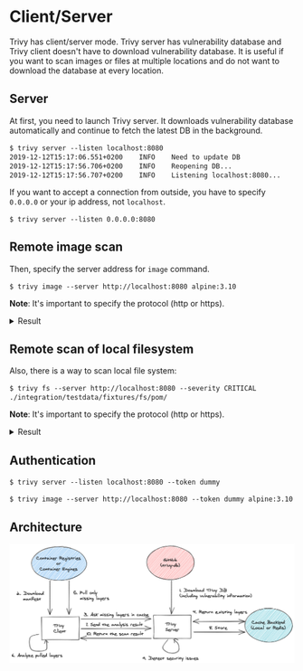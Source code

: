 # Client/Server

Trivy has client/server mode. Trivy server has vulnerability database and Trivy client doesn't have to download vulnerability database. It is useful if you want to scan images or files at multiple locations and do not want to download the database at every location.

## Server
At first, you need to launch Trivy server. It downloads vulnerability database automatically and continue to fetch the latest DB in the background.
```
$ trivy server --listen localhost:8080
2019-12-12T15:17:06.551+0200    INFO    Need to update DB
2019-12-12T15:17:56.706+0200    INFO    Reopening DB...
2019-12-12T15:17:56.707+0200    INFO    Listening localhost:8080...
```

If you want to accept a connection from outside, you have to specify `0.0.0.0` or your ip address, not `localhost`.

```
$ trivy server --listen 0.0.0.0:8080
```

## Remote image scan
Then, specify the server address for `image` command.
```
$ trivy image --server http://localhost:8080 alpine:3.10
```
**Note**: It's important to specify the protocol (http or https).

<details>
<summary>Result</summary>

```
alpine:3.10 (alpine 3.10.2)
===========================
Total: 3 (UNKNOWN: 0, LOW: 1, MEDIUM: 2, HIGH: 0, CRITICAL: 0)

+---------+------------------+----------+-------------------+---------------+
| LIBRARY | VULNERABILITY ID | SEVERITY | INSTALLED VERSION | FIXED VERSION |
+---------+------------------+----------+-------------------+---------------+
| openssl | CVE-2019-1549    | MEDIUM   | 1.1.1c-r0         | 1.1.1d-r0     |
+         +------------------+          +                   +               +
|         | CVE-2019-1563    |          |                   |               |
+         +------------------+----------+                   +               +
|         | CVE-2019-1547    | LOW      |                   |               |
+---------+------------------+----------+-------------------+---------------+
```
</details>

## Remote scan of local filesystem
Also, there is a way to scan local file system:
```shell
$ trivy fs --server http://localhost:8080 --severity CRITICAL ./integration/testdata/fixtures/fs/pom/
```
**Note**: It's important to specify the protocol (http or https).
<details>
<summary>Result</summary>
pom.xml (pom)
=============
Total: 24 (CRITICAL: 24)

+---------------------------------------------+------------------+----------+-------------------+--------------------------------+---------------------------------------+
|                   LIBRARY                   | VULNERABILITY ID | SEVERITY | INSTALLED VERSION |         FIXED VERSION          |                 TITLE                 |
+---------------------------------------------+------------------+----------+-------------------+--------------------------------+---------------------------------------+
| com.fasterxml.jackson.core:jackson-databind | CVE-2017-17485   | CRITICAL | 2.9.1             | 2.8.11, 2.9.4                  | jackson-databind: Unsafe              |
|                                             |                  |          |                   |                                | deserialization due to                |
|                                             |                  |          |                   |                                | incomplete black list (incomplete     |
|                                             |                  |          |                   |                                | fix for CVE-2017-15095)...            |
|                                             |                  |          |                   |                                | -->avd.aquasec.com/nvd/cve-2017-17485 |
+                                             +------------------+          +                   +--------------------------------+---------------------------------------+
|                                             | CVE-2018-11307   |          |                   | 2.7.9.4, 2.8.11.2, 2.9.6       | jackson-databind: Potential           |
|                                             |                  |          |                   |                                | information exfiltration with         |
|                                             |                  |          |                   |                                | default typing, serialization         |
|                                             |                  |          |                   |                                | gadget from MyBatis                   |
|                                             |                  |          |                   |                                | -->avd.aquasec.com/nvd/cve-2018-11307 |
+                                             +------------------+          +                   +--------------------------------+---------------------------------------+
|                                             | CVE-2018-14718   |          |                   | 2.6.7.2, 2.9.7                 | jackson-databind: arbitrary code      |
|                                             |                  |          |                   |                                | execution in slf4j-ext class          |
|                                             |                  |          |                   |                                | -->avd.aquasec.com/nvd/cve-2018-14718 |
+                                             +------------------+          +                   +                                +---------------------------------------+
|                                             | CVE-2018-14719   |          |                   |                                | jackson-databind: arbitrary           |
|                                             |                  |          |                   |                                | code execution in blaze-ds-opt        |
|                                             |                  |          |                   |                                | and blaze-ds-core classes             |
|                                             |                  |          |                   |                                | -->avd.aquasec.com/nvd/cve-2018-14719 |
+                                             +------------------+          +                   +                                +---------------------------------------+
|                                             | CVE-2018-14720   |          |                   |                                | jackson-databind: exfiltration/XXE    |
|                                             |                  |          |                   |                                | in some JDK classes                   |
|                                             |                  |          |                   |                                | -->avd.aquasec.com/nvd/cve-2018-14720 |
+                                             +------------------+          +                   +                                +---------------------------------------+
|                                             | CVE-2018-14721   |          |                   |                                | jackson-databind: server-side request |
|                                             |                  |          |                   |                                | forgery (SSRF) in axis2-jaxws class   |
|                                             |                  |          |                   |                                | -->avd.aquasec.com/nvd/cve-2018-14721 |
+                                             +------------------+          +                   +--------------------------------+---------------------------------------+
|                                             | CVE-2018-19360   |          |                   | 2.6.7.3, 2.7.9.5, 2.8.11.3,    | jackson-databind: improper            |
|                                             |                  |          |                   | 2.9.8                          | polymorphic deserialization           |
|                                             |                  |          |                   |                                | in axis2-transport-jms class          |
|                                             |                  |          |                   |                                | -->avd.aquasec.com/nvd/cve-2018-19360 |
+                                             +------------------+          +                   +                                +---------------------------------------+
|                                             | CVE-2018-19361   |          |                   |                                | jackson-databind: improper            |
|                                             |                  |          |                   |                                | polymorphic deserialization           |
|                                             |                  |          |                   |                                | in openjpa class                      |
|                                             |                  |          |                   |                                | -->avd.aquasec.com/nvd/cve-2018-19361 |
+                                             +------------------+          +                   +                                +---------------------------------------+
|                                             | CVE-2018-19362   |          |                   |                                | jackson-databind: improper            |
|                                             |                  |          |                   |                                | polymorphic deserialization           |
|                                             |                  |          |                   |                                | in jboss-common-core class            |
|                                             |                  |          |                   |                                | -->avd.aquasec.com/nvd/cve-2018-19362 |
+                                             +------------------+          +                   +--------------------------------+---------------------------------------+
|                                             | CVE-2018-7489    |          |                   | 2.7.9.3, 2.8.11.1, 2.9.5       | jackson-databind: incomplete fix      |
|                                             |                  |          |                   |                                | for CVE-2017-7525 permits unsafe      |
|                                             |                  |          |                   |                                | serialization via c3p0 libraries      |
|                                             |                  |          |                   |                                | -->avd.aquasec.com/nvd/cve-2018-7489  |
+                                             +------------------+          +                   +--------------------------------+---------------------------------------+
|                                             | CVE-2019-14379   |          |                   | 2.7.9.6, 2.8.11.4, 2.9.9.2     | jackson-databind: default             |
|                                             |                  |          |                   |                                | typing mishandling leading            |
|                                             |                  |          |                   |                                | to remote code execution              |
|                                             |                  |          |                   |                                | -->avd.aquasec.com/nvd/cve-2019-14379 |
+                                             +------------------+          +                   +--------------------------------+---------------------------------------+
|                                             | CVE-2019-14540   |          |                   | 2.9.10                         | jackson-databind:                     |
|                                             |                  |          |                   |                                | Serialization gadgets in              |
|                                             |                  |          |                   |                                | com.zaxxer.hikari.HikariConfig        |
|                                             |                  |          |                   |                                | -->avd.aquasec.com/nvd/cve-2019-14540 |
+                                             +------------------+          +                   +--------------------------------+---------------------------------------+
|                                             | CVE-2019-14892   |          |                   | 2.6.7.3, 2.8.11.5, 2.9.10      | jackson-databind: Serialization       |
|                                             |                  |          |                   |                                | gadgets in classes of the             |
|                                             |                  |          |                   |                                | commons-configuration package         |
|                                             |                  |          |                   |                                | -->avd.aquasec.com/nvd/cve-2019-14892 |
+                                             +------------------+          +                   +--------------------------------+---------------------------------------+
|                                             | CVE-2019-14893   |          |                   | 2.8.11.5, 2.9.10               | jackson-databind:                     |
|                                             |                  |          |                   |                                | Serialization gadgets in              |
|                                             |                  |          |                   |                                | classes of the xalan package          |
|                                             |                  |          |                   |                                | -->avd.aquasec.com/nvd/cve-2019-14893 |
+                                             +------------------+          +                   +--------------------------------+---------------------------------------+
|                                             | CVE-2019-16335   |          |                   | 2.9.10                         | jackson-databind:                     |
|                                             |                  |          |                   |                                | Serialization gadgets in              |
|                                             |                  |          |                   |                                | com.zaxxer.hikari.HikariDataSource    |
|                                             |                  |          |                   |                                | -->avd.aquasec.com/nvd/cve-2019-16335 |
+                                             +------------------+          +                   +--------------------------------+---------------------------------------+
|                                             | CVE-2019-16942   |          |                   | 2.9.10.1                       | jackson-databind:                     |
|                                             |                  |          |                   |                                | Serialization gadgets in              |
|                                             |                  |          |                   |                                | org.apache.commons.dbcp.datasources.* |
|                                             |                  |          |                   |                                | -->avd.aquasec.com/nvd/cve-2019-16942 |
+                                             +------------------+          +                   +                                +---------------------------------------+
|                                             | CVE-2019-16943   |          |                   |                                | jackson-databind:                     |
|                                             |                  |          |                   |                                | Serialization gadgets in              |
|                                             |                  |          |                   |                                | com.p6spy.engine.spy.P6DataSource     |
|                                             |                  |          |                   |                                | -->avd.aquasec.com/nvd/cve-2019-16943 |
+                                             +------------------+          +                   +--------------------------------+---------------------------------------+
|                                             | CVE-2019-17267   |          |                   | 2.9.10                         | jackson-databind: Serialization       |
|                                             |                  |          |                   |                                | gadgets in classes of                 |
|                                             |                  |          |                   |                                | the ehcache package                   |
|                                             |                  |          |                   |                                | -->avd.aquasec.com/nvd/cve-2019-17267 |
+                                             +------------------+          +                   +--------------------------------+---------------------------------------+
|                                             | CVE-2019-17531   |          |                   | 2.9.10.1                       | jackson-databind:                     |
|                                             |                  |          |                   |                                | Serialization gadgets in              |
|                                             |                  |          |                   |                                | org.apache.log4j.receivers.db.*       |
|                                             |                  |          |                   |                                | -->avd.aquasec.com/nvd/cve-2019-17531 |
+                                             +------------------+          +                   +--------------------------------+---------------------------------------+
|                                             | CVE-2019-20330   |          |                   | 2.8.11.5, 2.9.10.2             | jackson-databind: lacks               |
|                                             |                  |          |                   |                                | certain net.sf.ehcache blocking       |
|                                             |                  |          |                   |                                | -->avd.aquasec.com/nvd/cve-2019-20330 |
+                                             +------------------+          +                   +--------------------------------+---------------------------------------+
|                                             | CVE-2020-8840    |          |                   | 2.7.9.7, 2.8.11.5, 2.9.10.3    | jackson-databind: Lacks certain       |
|                                             |                  |          |                   |                                | xbean-reflect/JNDI blocking           |
|                                             |                  |          |                   |                                | -->avd.aquasec.com/nvd/cve-2020-8840  |
+                                             +------------------+          +                   +--------------------------------+---------------------------------------+
|                                             | CVE-2020-9546    |          |                   | 2.7.9.7, 2.8.11.6, 2.9.10.4    | jackson-databind: Serialization       |
|                                             |                  |          |                   |                                | gadgets in shaded-hikari-config       |
|                                             |                  |          |                   |                                | -->avd.aquasec.com/nvd/cve-2020-9546  |
+                                             +------------------+          +                   +                                +---------------------------------------+
|                                             | CVE-2020-9547    |          |                   |                                | jackson-databind: Serialization       |
|                                             |                  |          |                   |                                | gadgets in ibatis-sqlmap              |
|                                             |                  |          |                   |                                | -->avd.aquasec.com/nvd/cve-2020-9547  |
+                                             +------------------+          +                   +                                +---------------------------------------+
|                                             | CVE-2020-9548    |          |                   |                                | jackson-databind: Serialization       |
|                                             |                  |          |                   |                                | gadgets in anteros-core               |
|                                             |                  |          |                   |                                | -->avd.aquasec.com/nvd/cve-2020-9548  |
+---------------------------------------------+------------------+----------+-------------------+--------------------------------+---------------------------------------+
</details>

## Authentication

```
$ trivy server --listen localhost:8080 --token dummy
```

```
$ trivy image --server http://localhost:8080 --token dummy alpine:3.10
```

## Architecture

![architecture](../../../imgs/client-server.png)
